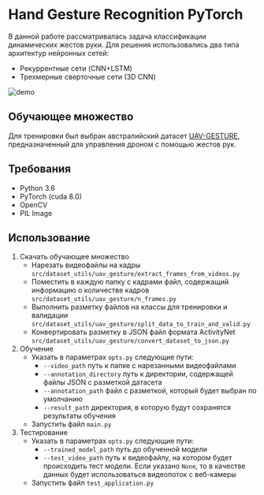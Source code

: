 # Hand Gesture Recognition PyTorch
В данной работе рассматривалась задача классификации динамических
жестов руки. Для решения использовались два типа архитектур нейронных
сетей:
* Рекуррентные сети (CNN+LSTM)
* Трехмерные сверточные сети (3D CNN)

![demo](3rdparty/wave_off_all_right.gif)

## Обучающее множество
Для тренировки был выбран австралийский датасет
[UAV-GESTURE](https://github.com/asankagp/UAV-GESTURE), 
предназначенный для управления дроном с помощью жестов рук.

## Требования 
* Python 3.6
* PyTorch (cuda 8.0)
* OpenCV
* PIL Image

## Использование
1. Скачать обучающее множество
    * Нарезать видеофайлы на кадры ```src/dataset_utils/uav_gesture/extract_frames_from_videos.py```
    * Поместить в каждую папку с кадрами файл, содержащий информацию о
    количестве кадров ```src/dataset_utils/uav_gesture/n_frames.py```
    * Выполнить разметку файлов на классы для тренировки и валидации ```src/dataset_utils/uav_gesture/split_data_to_train_and_valid.py```
    * Конвертировать разметку в JSON файл формата ActivityNet ```src/dataset_utils/uav_gesture/convert_dataset_to_json.py```
2. Обучение
    * Указать в параметрах ```opts.py``` следующие пути:
        * ```--video_path``` путь к папке с нарезанными видеофайлами
        * ```--annotation_directory``` путь к директории, содержащей файлы JSON с разметкой датасета
        * ```--annotation_path``` файл с разметкой, который будет выбран по умолчанию
        * ```--result_path``` директория, в которую будут сохранятся результаты обучения
    * Запустить файл ```main.py```
3. Тестирование
    * Указать в параметрах ```opts.py``` следующие пути:
        * ```--trained_model_path``` путь до обученной модели
        * ```--test_video_path``` путь к видеофайлу, на котором будет происходить тест модели.
        Если указано ```None```, то в качестве данных будет использоваться видеопоток с веб-камеры
    * Запустить файл ```test_application.py```

